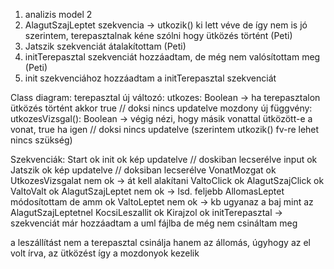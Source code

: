 ﻿1. analizis model 2
2. AlagutSzajLeptet szekvencia -> utkozik() ki lett véve de így nem is jó szerintem, terepasztalnak kéne szólni hogy ütközés történt (Peti)
3. Jatszik szekvenciát átalakítottam (Peti)
4. initTerepasztal szekvenciát hozzáadtam, de még nem valósítottam meg (Peti)
5. init szekvenciához hozzáadtam a initTerepasztal szekvenciát

Class diagram:
terepasztal új változó: utkozes: Boolean -> ha terepasztalon ütközés történt akkor true // doksi nincs updatelve 
mozdony új függvény: utkozesVizsgal(): Boolean -> végig nézi, hogy másik vonattal ütközött-e a vonat, true ha igen // doksi nincs updatelve
			(szerintem utkozik() fv-re lehet nincs szükség)

Szekvenciák:
Start ok
init ok kép updatelve // doskiban lecserélve
input ok
Jatszik ok kép updatelve // doksiban lecserélve
VonatMozgat ok
UtkozesVizsgalat nem ok -> át kell alakítani
ValtoClick ok
AlagutSzajClick ok
ValtoValt ok
AlagutSzajLeptet nem ok -> lsd. feljebb
AllomasLeptet módosítottam de amm ok
ValtoLeptet nem ok -> kb ugyanaz a baj mint az AlagutSzajLeptetnel
KocsiLeszallit ok
Kirajzol ok
initTerepasztal -> szekvenciát már hozzáadtam a uml fájlba de még nem csináltam meg


a leszállítást nem a terepasztal csinálja hanem az állomás, úgyhogy az el volt írva, az ütközést így a mozdonyok kezelik